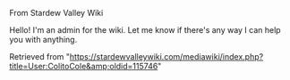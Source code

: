 From Stardew Valley Wiki

Hello! I'm an admin for the wiki. Let me know if there's any way I can help you with anything.

Retrieved from "https://stardewvalleywiki.com/mediawiki/index.php?title=User:ColitoCole&amp;oldid=115746"